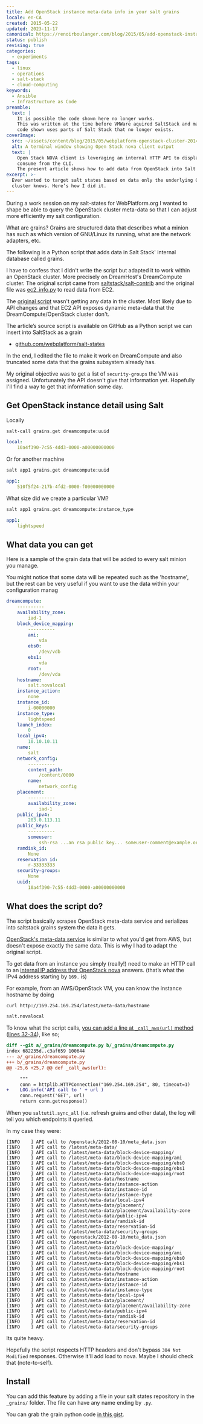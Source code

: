 ```yaml
---
title: Add OpenStack instance meta-data info in your salt grains
locale: en-CA
created: 2015-05-22
updated: 2023-11-17
canonical: https://renoirboulanger.com/blog/2015/05/add-openstack-instance-meta-data-info-salt-grains/
status: publish
revising: true
categories:
  - experiments
tags:
  - linux
  - operations
  - salt-stack
  - cloud-computing
keywords:
  - Ansible
  - Infrastructure as Code
preamble:
  text: |
    It is possible the code shown here no longer works.
    This was written at the time before VMWare aquired SaltStack and maybe
    code shown uses parts of Salt Stack that no longer exists.
coverImage:
  src: ~/assets/content/blog/2015/05/webplatform-openstack-cluster-2014-10-06.png
  alt: A terminal window showing Open Stack nova client output
  text: |
    Open Stack NOVA client is leveraging an internal HTTP API to display data we can
    consume from the CLI.
    The present article shows how to add data from OpenStack into Salt Stack.
excerpt: >-
  Ever wanted to target salt states based on data only the underlying OpenStack
  cluster knows. Here’s how I did it.
---
```


During a work session on my salt-states for WebPlatform.org I wanted to shape be
able to query the OpenStack cluster meta-data so that I can adjust more
efficiently my salt configuration.

What are grains? Grains are structured data that describes what a minion has
such as which version of GNU/Linux its running, what are the network adapters,
etc.

The following is a Python script that adds data in Salt Stack' internal database
called grains.

I have to confess that I didn't write the script but adapted it to work within
an OpenStack cluster. More precisely on DreamHost's DreamCompute cluster. The
original script came from [saltstack/salt-contrib][0] and the original file was
[ec2_info.py][1] to read data from EC2.

The [original script][1] wasn't getting any data in the cluster. Most likely due
to API changes and that EC2 API exposes dynamic meta-data that the
DreamCompute/OpenStack cluster don't.

<!-- #XXX from app-alert-box to notice-box-element -->

<app-alert-box title="Script source">

The article’s source script is available on GitHub as a Python script we can
insert into SaltStack as a grain

- [github.com/webplatform/salt-states][dreamcompute-grain-webplatform-gh]

</app-alert-box>

In the end, I edited the file to make it work on DreamCompute and also truncated
some data that the grains subsystem already has.

My original objective was to get a list of `security-groups` the VM was
assigned. Unfortunately the API doesn't give that information yet. Hopefully
I'll find a way to get that information some day.

## Get OpenStack instance detail using Salt

Locally

```bash
salt-call grains.get dreamcompute:uuid
```

```yaml
local:
    10a4f390-7c55-4dd3-0000-a00000000000
```

Or for another machine

```bash
salt app1 grains.get dreamcompute:uuid
```

```yaml
app1:
    510f5f24-217b-4fd2-0000-f00000000000
```

What size did we create a particular VM?

```bash
salt app1 grains.get dreamcompute:instance_type
```

```yaml
app1:
    lightspeed
```

## What data you can get

Here is a sample of the grain data that will be added to every salt minion you
manage.

You might notice that some data will be repeated such as the 'hostname', but the
rest can be very useful if you want to use the data within your configuration
manag

```yaml
dreamcompute:
    ----------
    availability_zone:
        iad-1
    block_device_mapping:
        ----------
        ami:
            vda
        ebs0:
            /dev/vdb
        ebs1:
            vda
        root:
            /dev/vda
    hostname:
        salt.novalocal
    instance_action:
        none
    instance_id:
        i-00000000
    instance_type:
        lightspeed
    launch_index:
        0
    local_ipv4:
        10.10.10.11
    name:
        salt
    network_config:
        ----------
        content_path:
            /content/0000
        name:
            network_config
    placement:
        ----------
        availability_zone:
            iad-1
    public_ipv4:
        203.0.113.11
    public_keys:
        ----------
        someuser:
            ssh-rsa ...an rsa public key... someuser-comment@example.org
    ramdisk_id:
        None
    reservation_id:
        r-33333333
    security-groups:
        None
    uuid:
        10a4f390-7c55-4dd3-0000-a00000000000
```

## What does the script do?

The script basically scrapes OpenStack meta-data service and serializes into
saltstack grains system the data it gets.

[OpenStack's meta-data service][3] is similar to what you'd get from AWS, but
doesn't expose exactly the same data. This is why I had to adapt the original
script.

To get data from an instance you simply (really!) need to make an HTTP call to
an [internal IP address that OpenStack nova][3] answers. (that’s what the IPv4
address starting by `169.` is)

For example, from an AWS/OpenStack VM, you can know the instance hostname by
doing

```bash
curl http://169.254.169.254/latest/meta-data/hostname

salt.novalocal
```

To know what the script calls, [you can add a line at `_call_aws(url)`
method][dreamcompute-grain-webplatform-commit] ([lines 32-34](https://github.com/webplatform/salt-states/commit/821ca803#diff-6eea2056af3e939361a559b84665c1d97fc9e062f7b7f79910567fc688881056R32-R34)), like so;

```diff
diff --git a/_grains/dreamcompute.py b/_grains/dreamcompute.py
index 682235d..c3af659 100644
--- a/_grains/dreamcompute.py
+++ b/_grains/dreamcompute.py
@@ -25,6 +25,7 @@ def _call_aws(url):

     """
     conn = httplib.HTTPConnection("169.254.169.254", 80, timeout=1)
+    LOG.info('API call to ' + url )
     conn.request('GET', url)
     return conn.getresponse()
```

When you `saltutil.sync_all` (i.e. refresh grains and other data), the log will
tell you which endpoints it queried.

In my case they were:

```shellsession
[INFO    ] API call to /openstack/2012-08-10/meta_data.json
[INFO    ] API call to /latest/meta-data/
[INFO    ] API call to /latest/meta-data/block-device-mapping/
[INFO    ] API call to /latest/meta-data/block-device-mapping/ami
[INFO    ] API call to /latest/meta-data/block-device-mapping/ebs0
[INFO    ] API call to /latest/meta-data/block-device-mapping/ebs1
[INFO    ] API call to /latest/meta-data/block-device-mapping/root
[INFO    ] API call to /latest/meta-data/hostname
[INFO    ] API call to /latest/meta-data/instance-action
[INFO    ] API call to /latest/meta-data/instance-id
[INFO    ] API call to /latest/meta-data/instance-type
[INFO    ] API call to /latest/meta-data/local-ipv4
[INFO    ] API call to /latest/meta-data/placement/
[INFO    ] API call to /latest/meta-data/placement/availability-zone
[INFO    ] API call to /latest/meta-data/public-ipv4
[INFO    ] API call to /latest/meta-data/ramdisk-id
[INFO    ] API call to /latest/meta-data/reservation-id
[INFO    ] API call to /latest/meta-data/security-groups
[INFO    ] API call to /openstack/2012-08-10/meta_data.json
[INFO    ] API call to /latest/meta-data/
[INFO    ] API call to /latest/meta-data/block-device-mapping/
[INFO    ] API call to /latest/meta-data/block-device-mapping/ami
[INFO    ] API call to /latest/meta-data/block-device-mapping/ebs0
[INFO    ] API call to /latest/meta-data/block-device-mapping/ebs1
[INFO    ] API call to /latest/meta-data/block-device-mapping/root
[INFO    ] API call to /latest/meta-data/hostname
[INFO    ] API call to /latest/meta-data/instance-action
[INFO    ] API call to /latest/meta-data/instance-id
[INFO    ] API call to /latest/meta-data/instance-type
[INFO    ] API call to /latest/meta-data/local-ipv4
[INFO    ] API call to /latest/meta-data/placement/
[INFO    ] API call to /latest/meta-data/placement/availability-zone
[INFO    ] API call to /latest/meta-data/public-ipv4
[INFO    ] API call to /latest/meta-data/ramdisk-id
[INFO    ] API call to /latest/meta-data/reservation-id
[INFO    ] API call to /latest/meta-data/security-groups
```

Its quite heavy.

Hopefully the script respects HTTP headers and don't bypass `304 Not Modified`
responses. Otherwise it'll add load to nova. Maybe I should check that
(note-to-self).

## Install

You can add this feature by adding a file in your salt states repository in the
`_grains/` folder. The file can have any name ending by `.py`.

You can grab the grain python code [in this gist][4].

[0]: https://github.com/saltstack/salt-contrib
[1]: https://github.com/saltstack/salt-contrib/blob/master/grains/ec2_info.py
[3]:
  http://docs.openstack.org/admin-guide-cloud/content/section_metadata-service.html
[4]:
  https://gist.github.com/WebPlatformDocs/6b26b67321fe15870aa0
  'Gist where you can add openstack meta-data in your grains'
[dreamcompute-grain-webplatform-gh]:
  https://github.com/webplatform/salt-states/blob/master/_grains/dreamcompute.py
[dreamcompute-grain-webplatform-commit]:
  https://github.com/webplatform/salt-states/commit/821ca803#diff-6eea2056af3e939361a559b84665c1d97fc9e062f7b7f79910567fc688881056R33
